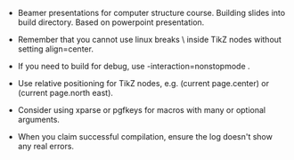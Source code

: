 - Beamer presentations for computer structure course. Building slides into build directory. Based on powerpoint presentation.

- Remember that you cannot use linux breaks \\ inside TikZ nodes without setting align=center.

- If you need to build for debug, use -interaction=nonstopmode .

- Use relative positioning for TikZ nodes, e.g. (current page.center) or (current page.north east).

- Consider using xparse or pgfkeys for macros with many or optional arguments.

- When you claim successful compilation, ensure the log doesn't show any real errors.